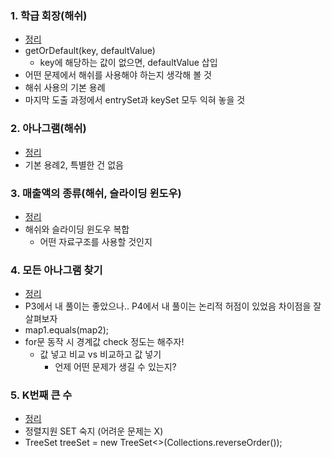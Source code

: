 ### 1. 학급 회장(해쉬)
- [정리](https://github.com/ssu18/TIL/blob/main/Problem%20Solving/Inflearn/HashMap%26TreeSet/P1.md)
- getOrDefault(key, defaultValue)
  - key에 해당하는 값이 없으면, defaultValue 삽입
- 어떤 문제에서 해쉬를 사용해야 하는지 생각해 볼 것
- 해쉬 사용의 기본 용례
- 마지막 도출 과정에서 entrySet과 keySet 모두 익혀 놓을 것

### 2. 아나그램(해쉬)
- [정리](https://github.com/ssu18/TIL/blob/main/Problem%20Solving/Inflearn/HashMap%26TreeSet/P2.md)
- 기본 용례2, 특별한 건 없음

### 3. 매출액의 종류(해쉬, 슬라이딩 윈도우)
- [정리](https://github.com/ssu18/TIL/blob/main/Problem%20Solving/Inflearn/HashMap%26TreeSet/P3.md)
- 해쉬와 슬라이딩 윈도우 복합
  - 어떤 자료구조를 사용할 것인지

### 4. 모든 아나그램 찾기
- [정리](https://github.com/ssu18/TIL/blob/main/Problem%20Solving/Inflearn/HashMap%26TreeSet/P4.md)
- P3에서 내 풀이는 좋았으나.. P4에서 내 풀이는 논리적 허점이 있었음 차이점을 잘 살펴보자
- map1.equals(map2);
- for문 동작 시 경계값 check 정도는 해주자!
  - 값 넣고 비교 vs 비교하고 값 넣기
    - 언제 어떤 문제가 생길 수 있는지?

### 5. K번째 큰 수
- [정리](https://github.com/ssu18/TIL/blob/main/Problem%20Solving/Inflearn/HashMap%26TreeSet/P5.md)
- 정렬지원 SET 숙지 (어려운 문제는 X)
- TreeSet<Integer> treeSet = new TreeSet<>(Collections.reverseOrder());